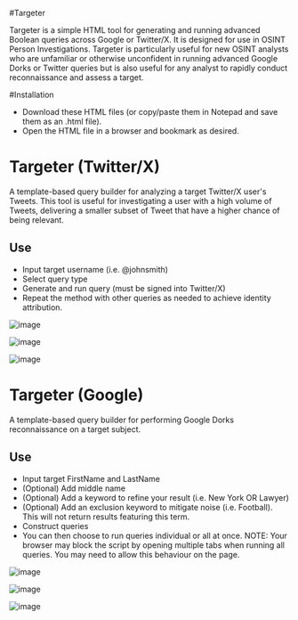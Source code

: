 #Targeter

Targeter is a simple HTML tool for generating and running advanced Boolean queries across Google or Twitter/X. It is designed for use in OSINT Person Investigations.
Targeter is particularly useful for new OSINT analysts who are unfamiliar or otherwise unconfident in running advanced Google Dorks or Twitter queries but is also useful for any analyst to rapidly conduct reconnaissance and assess a target.


#Installation 
- Download these HTML files (or copy/paste them in Notepad and save them as an .html file).
- Open the HTML file in a browser and bookmark as desired.
  

# Targeter (Twitter/X)

A template-based query builder for analyzing a target Twitter/X user's Tweets. 
This tool is useful for investigating a user with a high volume of Tweets, delivering a smaller subset of Tweet that have a higher chance of being relevant.

## Use
- Input target username (i.e. @johnsmith)
- Select query type
- Generate and run query (must be signed into Twitter/X)
- Repeat the method with other queries as needed to achieve identity attribution.

![image](https://github.com/sockysec/Targeter/assets/121141737/c5de0c4a-562c-40ed-9ae7-d94d579f82fb)

![image](https://github.com/sockysec/Targeter/assets/121141737/08307684-4c44-4864-ac77-dd9f592acf80)

![image](https://github.com/sockysec/Targeter/assets/121141737/70d0369d-3af1-47e2-a1ed-92d3b8d16df6)




# Targeter (Google)

A template-based query builder for performing Google Dorks reconnaissance on a target subject. 

## Use
- Input target FirstName and LastName
- (Optional) Add middle name
- (Optional) Add a keyword to refine your result (i.e. New York OR Lawyer)
- (Optional) Add an exclusion keyword to mitigate noise (i.e. Football). This will not return results featuring this term.
- Construct queries
- You can then choose to run queries individual or all at once.
NOTE: Your browser may block the script by opening multiple tabs when running all queries. You may need to allow this behaviour on the page.

![image](https://github.com/sockysec/Targeter/assets/121141737/ee6e27d5-40ba-430b-a7ba-3802947d9193)

![image](https://github.com/sockysec/Targeter/assets/121141737/8af77f59-20cf-43a4-a331-70b5592632a1)

![image](https://github.com/sockysec/Targeter/assets/121141737/1fefd848-4d8e-488e-aefa-c2236d34a71a)
